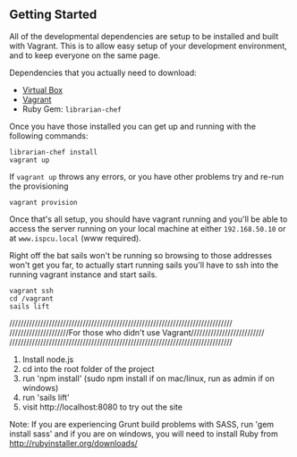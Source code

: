## Getting Started

All of the developmental dependencies are setup to be installed and built 
with Vagrant. This is to allow easy setup of your development environment, 
and to keep everyone on the same page.

Dependencies that you actually need to download:

* [Virtual Box](https://www.virtualbox.org/wiki/Downloads)
* [Vagrant](http://www.vagrantup.com/downloads.html)
* Ruby Gem: `librarian-chef`

Once you have those installed you can get up and running with the following commands:

```
librarian-chef install
vagrant up
```

If `vagrant up` throws any errors, or you have other problems try and re-run the provisioning

```
vagrant provision
```

Once that's all setup, you should have vagrant running and you'll be able to 
access the server running on your local machine at either `192.168.50.10` or 
at `www.ispcu.local` (www required).

Right off the bat sails won't be running so browsing to those addresses won't
get you far, to actually start running sails you'll have to ssh into the
running vagrant instance and start sails.

```
vagrant ssh
cd /vagrant
sails lift
```


///////////////////////////////////////////////////////////////////////////////
/////////////////////For those who didn't use Vagrant//////////////////////////
///////////////////////////////////////////////////////////////////////////////

1. Install node.js
2. cd into the root folder of the project
3. run 'npm install' (sudo npm install if on mac/linux, run as admin if on
   windows)
4. run 'sails lift'
5. visit http://localhost:8080 to try out the site

Note: If you are experiencing Grunt build problems with SASS, run 'gem install
sass' and if you are on windows, you will need to install Ruby from
http://rubyinstaller.org/downloads/
